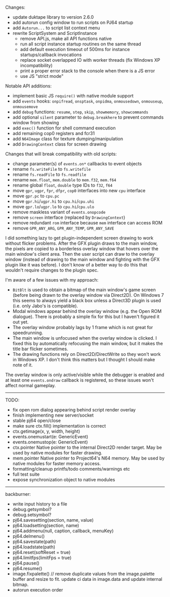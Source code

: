 Changes:

- update duktape library to version 2.6.0
- add autorun config window to run scripts on PJ64 startup
- add `Autorun...` to script list context menu
- rewrite ScriptSystem and ScriptInstance
  - remove API.js, make all API functions native
  - run all script instance startup routines on the same thread
  - add default execution timeout of 500ms for instance startups/callback invocations
  - replace socket overlapped IO with worker threads (fix Windows XP incompatibility)
  - print a proper error stack to the console when there is a JS error
  - use JS "strict mode"

Notable API additions:

- implement basic JS `require()` with native module support
- add `events` hooks: `onpifread`, `onsptask`, `onpidma`, `onmousedown`, `onmouseup`, `onmousemove`
- add `debug` functions: `resume`, `step`, `skip`, `showmemory`, `showcommands`
- add optional `silent` parameter to `debug.breakhere` to prevent commands window from showing
- add `exec()` function for shell command execution
- add remaining cop0 registers and fcr31
- add `N64Image` class for texture dumping/manipulation
- add `DrawingContext` class for screen drawing

Changes that will break compatibility with old scripts:

- change parameter(s) of `events.on*` callbacks to event objects
- rename `fs.writeFile` to `fs.writefile`
- rename `fs.readFile` to `fs.readfile`
- rename `mem.float`, `mem.double` to `mem.f32`, `mem.f64`
- rename global `float`, `double` type IDs to `f32`, `f64`
- move `gpr`, `ugpr`, `fpr`, `dfpr`, `cop0` interfaces into new `cpu` interface
- move `gpr.pc` to `cpu.pc`
- move `gpr.hi`/`ugpr.hi` to `cpu.hi`/`cpu.uhi`
- move `gpr.lo`/`ugpr.lo` to `cpu.hi`/`cpu.ulo`
- remove maskless variant of `events.onopcode`
- remove `screen` interface (replaced by `DrawingContext`)
- remove redundant `rom` interface because `mem` interface can access ROM
- remove `GPR_ANY_ARG`, `GPR_ANY_TEMP`, `GPR_ANY_SAVE`

I did something lazy to get plugin-independent screen drawing to work without flicker problems.
After the GFX plugin draws to the main window, the pixels are copied to a borderless overlay window that hovers over the main window's client area.
Then the user script can draw to the overlay window (instead of drawing to the main window and fighting with the GFX plugin like it was before).
I don't know of a better way to do this that wouldn't require changes to the plugin spec.

I'm aware of a few issues with my approach:

- `BitBlt` is used to obtain a bitmap of the main window's game screen (before being drawn to the overlay window via Direct2D). On Windows 7 this seems to always yield a black box unless a Direct3D plugin is used (i.e. only Jabo's is compatible).
- Modal windows appear behind the overlay window (e.g. the Open ROM dialogue). There is probably a simple fix for this but I haven't figured it out yet.
- The overlay window probably lags by 1 frame which is not great for speedrunning.
- The main window is unfocused when the overlay window is clicked. I fixed this by automatically refocusing the main window, but it makes the title bar flicker sometimes.
- The drawing functions rely on Direct2D/DirectWrite so they won't work in Windows XP. I don't think this matters but I thought I should make note of it.

The overlay window is only active/visible while the debugger is enabled and at least one `events.ondraw` callback is registered, so these issues won't affect normal gameplay.

---------------------
TODO:

- fix open rom dialog appearing behind script render overlay
- finish implementing new server/socket
- stable pj64 open/close
- make sure ctx.fill() implementation is correct
- ctx.getimage(x, y, width, height)
- events.onemustart(e: GenericEvent)
- events.onemustop(e: GenericEvent)
- ctx.pointer  Native pointer to the internal Direct2D render target. May be used by native modules for faster drawing.
- mem.pointer  Native pointer to Project64's N64 memory. May be used by native modules for faster memory access.
- formatting/cleanup printfs/todo comments/warnings etc
- full test suite
- expose synchronization object to native modules

---------------------------

backburner:
- write input history to a file
- debug.getsymbol?
- debug.setsymbol?
- pj64.savesetting(section, name, value)
- pj64.loadsetting(section, name)
- pj64.addmenu(null, caption, callback, menuKey)
- pj64.delmenu()
- pj64.savestate(path)
- pj64.loadstate(path)
- pj64.reset(softReset = true)
- pj64.limitfps(limitFps = true)
- pj64.pause()
- pj64.resume()
- image.fixpalette() // remove duplicate values from the image.palette buffer and resize to fit. update ci data in image.data and update internal bitmap.
- autorun execution order
